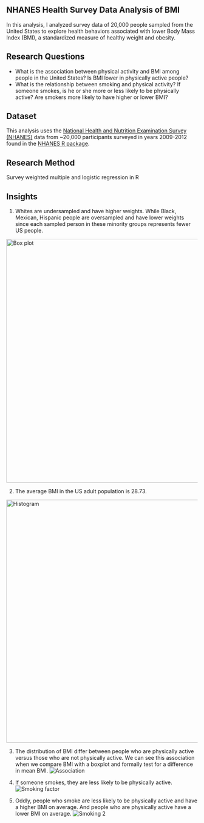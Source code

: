 ## NHANES Health Survey Data Analysis of BMI
In this analysis, I analyzed survey data of 20,000 people sampled from the United States to explore health behaviors associated with lower Body Mass Index (BMI), a standardized measure of healthy weight and obesity.

## Research Questions
- What is the association between physical activity and BMI among people in the United States? Is BMI lower in physically active people?
- What is the relationship between smoking and physical activity? If someone smokes, is he or she more or less likely to be physically active? Are smokers more likely to have higher or lower BMI?

## Dataset
This analysis uses the [National Health and Nutrition Examination Survey](https://www.cdc.gov/nchs/nhanes/index.htm) [(NHANES)](https://www.cdc.gov/nchs/nhanes/index.htm) data from ~20,000 participants surveyed in years 2009-2012 found in the [NHANES R package](https://www.rdocumentation.org/packages/NHANES/versions/2.1.0/topics/NHANES).

## Research Method
Survey weighted multiple and logistic regression in R

## Insights
1. Whites are undersampled and have higher weights. While Black, Mexican, Hispanic people are oversampled and have lower weights since each sampled person in these minority groups represents fewer US people.
<img width="642" alt="Box plot" src="https://user-images.githubusercontent.com/31772140/136316458-c3aa1b5d-94e0-4fb5-8ebb-4454fe8b7905.png">

2. The average BMI in the US adult population is 28.73.
<img width="640" alt="Histogram" src="https://user-images.githubusercontent.com/31772140/136318006-ac1c7a81-41c9-4aa9-8724-d2fa6bedae7b.png">

3. The distribution of BMI differ between people who are physically active versus those who are not physically active. We can see this association when we compare BMI with a boxplot and formally test for a difference in mean BMI.
![Association](https://user-images.githubusercontent.com/31772140/136319115-9a68a44a-e899-4808-91f9-d3c952459705.png)

4. If someone smokes, they are less likely to be physically active.
![Smoking factor](https://user-images.githubusercontent.com/31772140/136319858-306a1ab8-f499-4cd5-90c8-ab4c34b8ecd4.png)

5. Oddly, people who smoke are less likely to be physically active and have a higher BMI on average. And people who are physically active have a lower BMI on average.
![Smoking 2](https://user-images.githubusercontent.com/31772140/136320394-af68be38-72bd-4732-bb4e-ef1f3878eb66.png)
